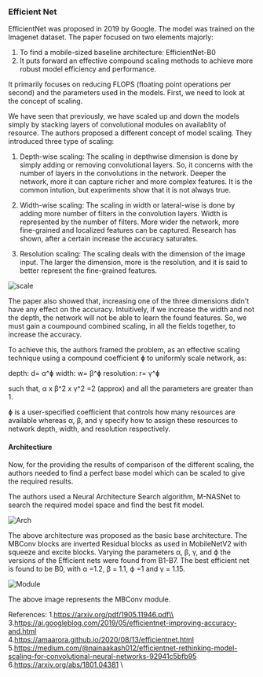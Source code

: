 ### Efficient Net

EfficientNet was proposed in 2019 by Google. The model was trained on the Imagenet dataset. The paper focused on two elements majorly:
1. To find a mobile-sized baseline architecture: EfficientNet-B0
2. It puts forward an effective compound scaling methods to achieve more robust model efficiency and performance.

It primarily focuses on reducing FLOPS (floating point operations per second) and the parameters used in the models. First, we need to look at the concept of scaling.

We have seen that previously, we have scaled up and down the models simply by stacking layers of convolutional modules on availablity of resource. The authors proposed a different concept of model scaling. They introduced three type of scaling:

1. Depth-wise scaling: The scaling in depthwise dimension is done by simply adding or removing convolutional layers. So, it concerns with the number of layers in the convolutions in the network. Deeper the network, more it can capture richer and more complex features. It is the common intution, but experiments show that it is not always true.

2. Width-wise scaling: The scaling in width or lateral-wise is done by adding more number of filters in the convolution layers. Width is represented by the number of filters. More wider the network, more fine-grained and localized features can be captured. Research has shown, after a certain increase the accuracy saturates.

3. Resolution scaling: The scaling deals with the dimension of the image input. The larger the dimension, more is the resolution, and it is said to better represent the fine-grained features. 

![scale](https://miro.medium.com/max/700/1*xQCVt1tFWe7XNWVEmC6hGQ.png)

The paper also showed that, increasing one of the three dimensions didn't have any effect on the accuracy. Intuitively, if we increase the width and not the depth, the network will not be able to learn the found features. So, we must gain a coumpound combined scaling, in all the fields together, to increase the accuracy. 

To achieve this, the authors framed the problem, as an effective scaling technique using a compound coefficient ɸ to uniformly scale network, as:

depth: d= α^ɸ
width: w= β^ɸ
resolution: r= γ^ɸ

such that, α x β^2 x γ^2 =2 (approx)
and all the parameters are greater than 1.

ɸ is a user-specified coefficient that controls how many resources are available whereas α, β, and γ specify how to assign these resources to network depth, width, and resolution respectively.

#### Architectiure
 
Now, for the providing the results of comparison of the different scaling, the authors needed to find a perfect base model which can be scaled to give the required results.

The authors used a Neural Architecture Search algorithm, M-NASNet to search the required model space and find the best fit model. 

![Arch](https://1.bp.blogspot.com/-DjZT_TLYZok/XO3BYqpxCJI/AAAAAAAAEKM/BvV53klXaTUuQHCkOXZZGywRMdU9v9T_wCLcBGAs/s640/image2.png)

The above architecture was proposed as the basic base architecture. The MBConv blocks are inverted Residual blocks as used in MobileNetV2 with squeeze and excite blocks.  Varying the parameters α, β, γ, and ϕ the versions of the Efficient nets were found from B1-B7. The best efficient net is found to be B0, with α =1.2, β = 1.1, ϕ =1 and γ = 1.15.

![Module](https://amaarora.github.io/images/mbconv.png)

The above image represents the MBConv module.

References:
1.https://arxiv.org/pdf/1905.11946.pdf\\ \
3.https://ai.googleblog.com/2019/05/efficientnet-improving-accuracy-and.html \
4.https://amaarora.github.io/2020/08/13/efficientnet.html \
5.https://medium.com/@nainaakash012/efficientnet-rethinking-model-scaling-for-convolutional-neural-networks-92941c5bfb95 \
6.https://arxiv.org/abs/1801.04381 \




